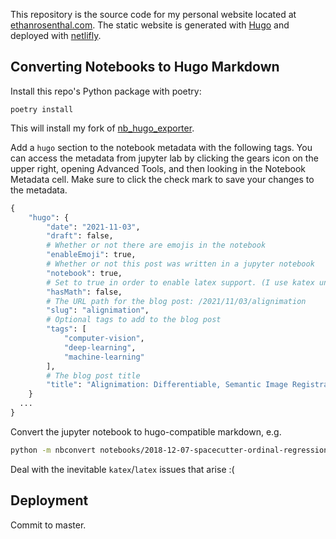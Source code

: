 This repository is the source code for my personal website located at [ethanrosenthal.com](http://ethanrosenthal.com). The static website is generated with [Hugo](https://gohugo.io/) and deployed with [netlifly](https://www.netlify.com/).


## Converting Notebooks to Hugo Markdown

Install this repo's Python package with poetry:

```commandline
poetry install
```

This will install my fork of [nb_hugo_exporter](https://github.com/jbandlow/nb_hugo_exporter).

Add a `hugo` section to the notebook metadata with the following tags. You can access the metadata from jupyter lab by clicking the gears icon on the upper right, opening Advanced Tools, and then looking in the Notebook Metadata cell. Make sure to click the check mark to save your changes to the metadata.

```python
{
    "hugo": {
        "date": "2021-11-03",
        "draft": false,
        # Whether or not there are emojis in the notebook
        "enableEmoji": true,
        # Whether or not this post was written in a jupyter notebook
        "notebook": true,
        # Set to true in order to enable latex support. (I use katex under the hood)
        "hasMath": false,
        # The URL path for the blog post: /2021/11/03/alignimation
        "slug": "alignimation",
        # Optional tags to add to the blog post
        "tags": [
            "computer-vision",
            "deep-learning",
            "machine-learning"
        ],
        # The blog post title
        "title": "Alignimation: Differentiable, Semantic Image Registration with Kornia"
    }
  ...
}
```
Convert the jupyter notebook to hugo-compatible markdown, e.g.

```bash
python -m nbconvert notebooks/2018-12-07-spacecutter-ordinal-regression.ipynb --to hugo --output-dir content/blog/spacecutter-ordinal-regression
```

Deal with the inevitable `katex`/`latex` issues that arise :(

## Deployment

Commit to master.
